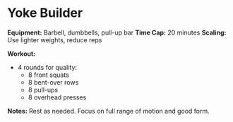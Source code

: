 # Yoke Builder

**Equipment:** Barbell, dumbbells, pull-up bar
**Time Cap:** 20 minutes
**Scaling:** Use lighter weights, reduce reps

**Workout:**
- 4 rounds for quality:
  - 8 front squats
  - 8 bent-over rows
  - 8 pull-ups
  - 8 overhead presses

**Notes:**
Rest as needed. Focus on full range of motion and good form.
